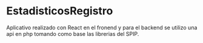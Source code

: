 # EstadisticosRegistro

Aplicativo realizado con React en el fronend y para el backend se utilizo una api en php tomando como base las librerias del SPIP.
